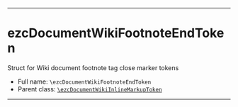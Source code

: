 ***

# ezcDocumentWikiFootnoteEndToken

Struct for Wiki document footnote tag close marker tokens

* Full name: `\ezcDocumentWikiFootnoteEndToken`
* Parent class: [`\ezcDocumentWikiInlineMarkupToken`](./ezcDocumentWikiInlineMarkupToken.md)

***


